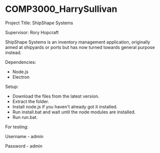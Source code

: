 # COMP3000_HarrySullivan

Project Title: ShipShape Systems

Supervisor: Rory Hopcraft

ShipShape Systems is an inventory management application, originally aimed at shipyards or ports but has now turned towards general purpose instead.

Dependencies: 
- Node.js
- Electron

Setup:
- Download the files from the latest version.
- Extract the folder.
- Install node.js if you haven't already got it installed.
- Run install.bat and wait until the node modules are installed.
- Run run.bat.

For testing:

Username - admin

Password - admin
